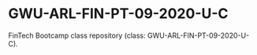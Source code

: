 # GWU-ARL-FIN-PT-09-2020-U-C
FinTech Bootcamp class repository (class: GWU-ARL-FIN-PT-09-2020-U-C).
